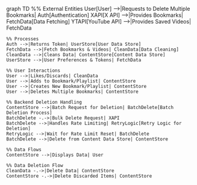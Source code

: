 graph TD
%% External Entities
User[User] -->|Requests to Delete Multiple Bookmarks| Auth[Authentication]
XAPI[X API] -->|Provides Bookmarks| FetchData[Data Fetching]
YTAPI[YouTube API] -->|Provides Saved Videos| FetchData

    %% Processes
    Auth -->|Returns Token| UserStore[User Data Store]
    FetchData -->|Fetch Bookmarks & Videos| CleanData[Data Cleaning]
    CleanData -->|Cleans Data| ContentStore[Content Data Store]
    UserStore -->|User Preferences & Tokens| FetchData

    %% User Interactions
    User -->|Likes/Discards| CleanData
    User -->|Adds to Bookmark/Playlist| ContentStore
    User -->|Creates New Bookmark/Playlist| ContentStore
    User -->|Deletes Multiple Bookmarks| ContentStore

    %% Backend Deletion Handling
    ContentStore -->|Batch Request for Deletion| BatchDelete[Batch Deletion Process]
    BatchDelete -.->|Bulk Delete Request| XAPI
    BatchDelete -->|Handles Rate Limiting| RetryLogic[Retry Logic for Deletion]
    RetryLogic -->|Wait for Rate Limit Reset| BatchDelete
    BatchDelete -->|Delete from Content Data Store| ContentStore

    %% Data Flows
    ContentStore -->|Displays Data| User

    %% Data Deletion Flow
    CleanData -.->|Delete Data| ContentStore
    ContentStore -.->|Delete Discarded Items| ContentStore
